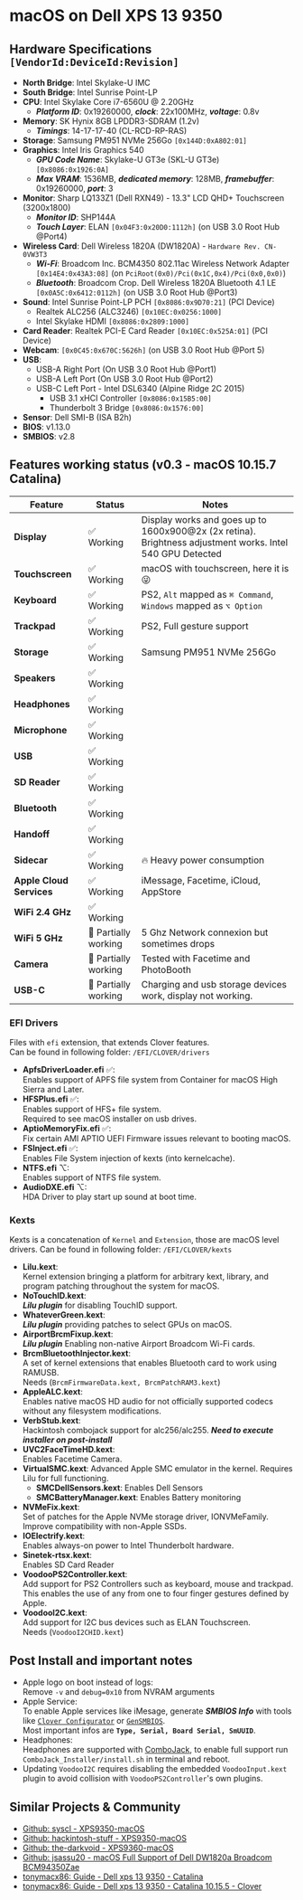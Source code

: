 # macOS on Dell XPS 13 9350

## Hardware Specifications `[VendorId:DeviceId:Revision]`

- **North Bridge**: Intel Skylake-U IMC
- **South Bridge**: Intel Sunrise Point-LP
- **CPU**: Intel Skylake Core i7-6560U @ 2.20GHz
  - **_Platform ID_**: 0x19260000, **_clock_**: 22x100MHz, **_voltage_**: 0.8v
- **Memory**: SK Hynix 8GB LPDDR3-SDRAM (1.2v)
  - **_Timings_**: 14-17-17-40 (CL-RCD-RP-RAS)
- **Storage**: Samsung PM951 NVMe 256Go `[0x144D:0xA802:01]`
- **Graphics**: Intel Iris Graphics 540
  - **_GPU Code Name_**: Skylake-U GT3e (SKL-U GT3e) `[0x8086:0x1926:0A]`
  - **_Max VRAM_**: 1536MB, **_dedicated memory_**: 128MB, **_framebuffer_**: 0x19260000, **_port_**: 3
- **Monitor**: Sharp LQ133Z1 (Dell RXN49) - 13.3" LCD QHD+ Touchscreen (3200x1800)
  - **_Monitor ID_**: SHP144A
  - **_Touch Layer_**: ELAN `[0x04F3:0x20D0:1112h]` (on USB 3.0 Root Hub @Port4)
- **Wireless Card**: Dell Wireless 1820A (DW1820A) - `Hardware Rev. CN-0VW3T3`
  - **_Wi-Fi_**: Broadcom Inc. BCM4350 802.11ac Wireless Network Adapter `[0x14E4:0x43A3:08]` (on `PciRoot(0x0)/Pci(0x1C,0x4)/Pci(0x0,0x0)`)
  - **_Bluetooth_**: Broadcom Crop. Dell Wireless 1820A Bluetooth 4.1 LE `[0x0A5C:0x6412:0112h]` (on USB 3.0 Root Hub @Port3)
- **Sound**: Intel Sunrise Point-LP PCH `[0x8086:0x9D70:21]` (PCI Device)
  - Realtek ALC256 (ALC3246) `[0x10EC:0x0256:1000]`
  - Intel Skylake HDMI `[0x8086:0x2809:1000]`
- **Card Reader**: Realtek PCI-E Card Reader `[0x10EC:0x525A:01]` (PCI Device)
- **Webcam**: `[0x0C45:0x670C:5626h]` (on USB 3.0 Root Hub @Port 5)
- **USB**:
  - USB-A Right Port (On USB 3.0 Root Hub @Port1)
  - USB-A Left Port (On USB 3.0 Root Hub @Port2)
  - USB-C Left Port - Intel DSL6340 (Alpine Ridge 2C 2015)
    - USB 3.1 xHCI Controller `[0x8086:0x15B5:00]`
    - Thunderbolt 3 Bridge `[0x8086:0x1576:00]`
- **Sensor**: Dell SMI-B (ISA B2h)
- **BIOS**: v1.13.0
- **SMBIOS**: v2.8

## Features working status (v0.3 - macOS 10.15.7 Catalina)

| Feature | Status | Notes |
| ------------- | ------------- | ------------- |
| **Display** | ✅ Working | Display works and goes up to 1600x900@2x (2x retina). Brightness adjustment works. Intel 540 GPU Detected |
| **Touchscreen** | ✅ Working | macOS with touchscreen, here it is 😜 |
| **Keyboard** |  ✅ Working | PS2, `Alt` mapped as `⌘ Command`, `Windows` mapped as `⌥ Option` |
| **Trackpad** |  ✅ Working | PS2, Full gesture support |
| **Storage** | ✅ Working | Samsung PM951 NVMe 256Go |
| **Speakers** | ✅ Working ||
| **Headphones** | ✅ Working ||
| **Microphone** | ✅ Working ||
| **USB** | ✅ Working ||
| **SD Reader** | ✅ Working ||
| **Bluetooth** | ✅ Working ||
| **Handoff** | ✅ Working ||
| **Sidecar** | ✅ Working | 🔥 Heavy power consumption |
| **Apple Cloud Services** | ✅ Working | iMessage, Facetime, iCloud, AppStore |
| **WiFi 2.4 GHz** | ✅ Working ||
| **WiFi 5 GHz** | 🔶 Partially working | 5 Ghz Network connexion but sometimes drops |
| **Camera** | 🔶 Partially working | Tested with Facetime and PhotoBooth |
| **USB-C** | 🔶 Partially working | Charging and usb storage devices work, display not working. |

### EFI Drivers
Files with `efi` extension, that extends Clover features.  
Can be found in following folder: `/EFI/CLOVER/drivers`

- **ApfsDriverLoader.efi** ✅:  
Enables support of APFS file system from Container for macOS High Sierra and Later.
- **HFSPlus.efi** ✅:  
Enables support of HFS+ file system.  
Required to see macOS installer on usb drives.
- **AptioMemoryFix.efi** ✅:  
Fix certain AMI APTIO UEFI Firmware issues relevant to booting macOS.
- **FSInject.efi** ✅:  
Enables File System injection of kexts (into kernelcache).
- **NTFS.efi** ⌥:  
Enables support of NTFS file system.
- **AudioDXE.efi** ⌥:  
HDA Driver to play start up sound at boot time.

### Kexts
Kexts is a concatenation of `Kernel` and `Extension`, those are macOS level drivers.
Can be found in following folder: `/EFI/CLOVER/kexts`

- **Lilu.kext**:  
Kernel extension bringing a platform for arbitrary kext, library, and program patching throughout the system for macOS.
- **NoTouchID.kext**:  
***Lilu plugin*** for disabling TouchID support.
- **WhateverGreen.kext**:  
***Lilu plugin*** providing patches to select GPUs on macOS.
- **AirportBrcmFixup.kext**:  
***Lilu plugin*** Enabling non-native Airport Broadcom Wi-Fi cards.
- **BrcmBluetoothInjector.kext**:  
A set of kernel extensions that enables Bluetooth card to work using RAMUSB.  
Needs (`BrcmFirmwareData.kext, BrcmPatchRAM3.kext`)
- **AppleALC.kext**:  
Enables native macOS HD audio for not officially supported codecs without any filesystem modifications.
- **VerbStub.kext**:  
Hackintosh combojack support for alc256/alc255. ***Need to execute installer on post-install***
- **UVC2FaceTimeHD.kext**:  
Enables Facetime Camera.
- **VirtualSMC.kext**:
Advanced Apple SMC emulator in the kernel. Requires Lilu for full functioning.
  - **SMCDellSensors.kext**: Enables Dell Sensors
  - **SMCBatteryManager.kext**: Enables Battery monitoring
- **NVMeFix.kext**:  
Set of patches for the Apple NVMe storage driver, IONVMeFamily. Improve compatibility with non-Apple SSDs.
- **IOElectrify.kext**:  
Enables always-on power to Intel Thunderbolt hardware.
- **Sinetek-rtsx.kext**:  
Enables SD Card Reader
- **VoodooPS2Controller.kext**:  
Add support for PS2 Controllers such as keyboard, mouse and trackpad.
This enables the use of any from one to four finger gestures defined by Apple.
- **VoodooI2C.kext**:  
Add support for I2C bus devices such as ELAN Touchscreen.  
Needs (`VoodooI2CHID.kext`)

## Post Install and important notes
- Apple logo on boot instead of logs:  
Remove `-v` and `debug=0x10` from NVRAM arguments
- Apple Service:  
To enable Apple services like iMesage, generate ***SMBIOS Info*** with tools like [`Clover Configurator`](https://mackie100projects.altervista.org/download-clover-configurator/) or [`GenSMBIOS`](https://github.com/corpnewt/GenSMBIOS).  
Most important infos are **`Type, Serial, Board Serial, SmUUID`**.
- Headphones:  
Headphones are supported with [ComboJack](https://github.com/hackintosh-stuff/ComboJack), to enable full support run `ComboJack_Installer/install.sh` in terminal and reboot.
- Updating `VoodooI2C` requires disabling the embedded `VoodooInput.kext` plugin to avoid collision with `VoodooPS2Controller`'s own plugins.

## Similar Projects & Community
- [Github: syscl - XPS9350-macOS](https://github.com/syscl/XPS9350-macOS)
- [Github: hackintosh-stuff - XPS9350-macOS](https://github.com/hackintosh-stuff/XPS9350-macOS)
- [Github: the-darkvoid - XPS9360-macOS](https://github.com/the-darkvoid/XPS9360-macOS)
- [Github: jsassu20 - macOS Full Support of Dell DW1820a Broadcom BCM94350Zae](https://github.com/jsassu20/Dell-DW1820a-Broadcom-BCM94350Zae-macOS-Full-Support)
- [tonymacx86: Guide - Dell xps 13 9350 - Catalina](https://www.tonymacx86.com/threads/guide-dell-xps-13-9350-catalina.296796/)
- [tonymacx86: Guide - Dell xps 13 9350 - Catalina 10.15.5 - Clover](https://www.tonymacx86.com/threads/guide-xps-13-9350-catalina-10-15-5-clover-hotpatch-simple-clean-ish.299997/)
